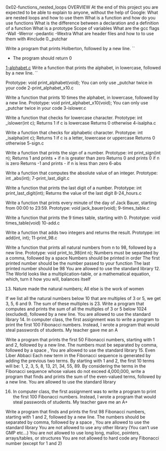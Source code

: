 0x02-functions_nested_loops
OVERVIEW
At the end of this project you are expected to be able to explain to anyone,
without the help of Google:
What are nested loops and how to use them
What is a function and how do you use functions
What is the difference between a declaration and a definition of a function
What is a prototype
Scope of variables
What are the gcc flags -Wall -Werror -pedantic -Wextra
What are header files and how to to use them with #include
0._putchar

Write a program that prints Holberton, followed by a new line.
``
* The program should return 0

[1-alphabet.c](./1-alphabet.c)
Write a function that prints the alphabet, in lowercase, followed by a new line. ``

Prototype: void print_alphabet(void);
You can only use _putchar twice in your code
2-print_alphabet_x10.c

Write a function that prints 10 times the alphabet, in lowercase,
followed by a new line.
Prototype: void print_alphabet_x10(void);
You can only use _putchar twice in your code
3-islower.c

Write a function that checks for lowercase character.
Prototype: int _islower(int c);
Returns 1 if c is lowercase
Returns 0 otherwise
4-isalpha.c

Write a function that checks for alphabetic character.
Prototype: int _isalpha(int c);
Returns 1 if c is a letter, lowercase or uppercase
Returns 0 otherwise
5-sign.c

Write a function that prints the sign of a number.
Prototype: int print_sign(int n);
Returns 1 and prints + if n is greater than zero
Returns 0 and prints 0 if n is zero
Returns -1 and prints - if n is less than zero
6-abs

Write a function that computes the absolute value of an integer.
Prototype: int _abs(int);
7-print_last_digit.c

Write a function that prints the last digit of a number.
Prototype: int print_last_digit(int);
Returns the value of the last digit
8-24_hours.c

Write a function that prints every minute of the day of Jack Bauer,
starting from 00:00 to 23:59.
Prototype: void jack_bauer(void);
9-times_table.c

Write a function that prints the 9 times table, starting with 0.
Prototype: void times_table(void)
10-add.c

Write a function that adds two integers and returns the result.
Prototype: int add(int, int);
11-print_98.c

Write a function that prints all natural numbers from n to 98, followed by a
new line.
Prototype: void print_to_98(int n);
Numbers must be separated by a comma, followed by a space
Numbers should be printed in order
The first printed number should be the number passed to your function
The last printed number should be 98
You are allowed to use the standard library
12. The World looks like a multiplication-table, or a mathematical equation, which, turn it how you will, balances itself

13. Nature made the natural numbers; All else is the work of women

If we list all the natural numbers below 10 that are multiples of 3 or 5, we get
3, 5, 6 and 9. The sum of these multiples is 23. Write a program that computes
and prints the sum of all the multiples of 3 or 5 below 1024 (excluded),
followed by a new line.
You are allowed to use the standard library
14. In computer class, the first assignment was to write a program to print the first 100 Fibonacci numbers. Instead, I wrote a program that would steal passwords of students. My teacher gave me an A

Write a program that prints the first 50 Fibonacci numbers, starting with 1 and
2, followed by a new line.
The numbers must be separated by comma, followed by a space ,
You are allowed to use the standard library
15. Even Liber Abbaci Each new term in the Fibonacci sequence is generated by adding the previous two terms. By starting with 1 and 2, the first 10 terms will be: 1, 2, 3, 5, 8, 13, 21, 34, 55, 89. By considering the terms in the Fibonacci sequence whose values do not exceed 4,000,000, write a program that finds and prints the sum of the even-valued terms, followed by a new line. You are allowed to use the standard library

16. In computer class, the first assignment was to write a program to print the first 100 Fibonacci numbers. Instead, I wrote a program that would steal passwords of students. My teacher gave me an A+

Write a program that finds and prints the first 98 Fibonacci numbers,
starting with 1 and 2, followed by a new line.
The numbers should be separated by comma, followed by a space ,
You are allowed to use the standard library
You are not allowed to use any other library (You can’t use GMP etc…)
You are not allowed to use long long, malloc, pointers, arrays/tables, or structures
You are not allowed to hard code any Fibonacci number (except for 1 and 2)
